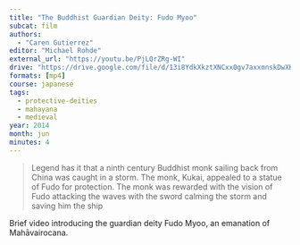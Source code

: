 ```yaml
---
title: "The Buddhist Guardian Deity: Fudo Myoo"
subcat: film
authors:
  - "Caren Gutierrez"
editor: "Michael Rohde"
external_url: "https://youtu.be/PjLQrZRg-WI"
drive: "https://drive.google.com/file/d/13i8YdkXkztXNCxx0gv7axxmnskDwXKwS/view?usp=drive_link"
formats: [mp4]
course: japanese
tags:
  - protective-deities
  - mahayana
  - medieval
year: 2014
month: jun
minutes: 4
---
```


>  Legend has it that a ninth century Buddhist monk sailing back from China was caught in a storm. The monk, Kukai, appealed to a statue of Fudo for protection. The monk was rewarded with the vision of Fudo attacking the waves with the sword calming the storm and saving him the ship

Brief video introducing the guardian deity Fudo Myoo, an emanation of Mahāvairocana.
